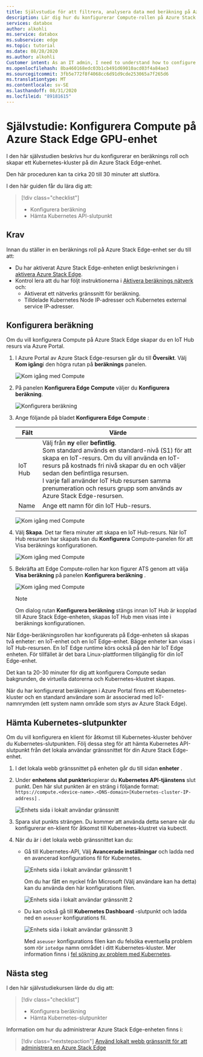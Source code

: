 ```yaml
---
title: Självstudie för att filtrera, analysera data med beräkning på Azure Stack Edge | Microsoft Docs
description: Lär dig hur du konfigurerar Compute-rollen på Azure Stack Edge och använder den för att transformera data innan du skickar dem till Azure.
services: databox
author: alkohli
ms.service: databox
ms.subservice: edge
ms.topic: tutorial
ms.date: 08/28/2020
ms.author: alkohli
Customer intent: As an IT admin, I need to understand how to configure compute on Azure Stack Edge so I can use it to transform the data before sending it to Azure.
ms.openlocfilehash: 8ba460168edc03b1cb491d69010acd03f4a84ae3
ms.sourcegitcommit: 3fb5e772f8f4068cc6d91d9cde253065a7f265d6
ms.translationtype: MT
ms.contentlocale: sv-SE
ms.lasthandoff: 08/31/2020
ms.locfileid: "89181615"
---
```

# <a name="tutorial-configure-compute-on-azure-stack-edge-gpu-device"></a>Självstudie: Konfigurera Compute på Azure Stack Edge GPU-enhet

<!--[!INCLUDE [applies-to-skus](../../includes/azure-stack-edge-applies-to-all-sku.md)]-->

I den här självstudien beskrivs hur du konfigurerar en beräknings roll och skapar ett Kubernetes-kluster på din Azure Stack Edge-enhet. 

Den här proceduren kan ta cirka 20 till 30 minuter att slutföra.


I den här guiden får du lära dig att:

> [!div class="checklist"]
> * Konfigurera beräkning
> * Hämta Kubernetes API-slutpunkt

 
## <a name="prerequisites"></a>Krav

Innan du ställer in en beräknings roll på Azure Stack Edge-enhet ser du till att:

- Du har aktiverat Azure Stack Edge-enheten enligt beskrivningen i [aktivera Azure Stack Edge](azure-stack-edge-gpu-deploy-activate.md).
- Kontrol lera att du har följt instruktionerna i [Aktivera beräknings nätverk](azure-stack-edge-gpu-deploy-configure-network-compute-web-proxy.md#enable-compute-network) och:
    - Aktiverat ett nätverks gränssnitt för beräkning.
    - Tilldelade Kubernetes Node IP-adresser och Kubernetes external service IP-adresser.

## <a name="configure-compute"></a>Konfigurera beräkning

Om du vill konfigurera Compute på Azure Stack Edge skapar du en IoT Hub resurs via Azure Portal.

1. I Azure Portal av Azure Stack Edge-resursen går du till **Översikt**. Välj **Kom igång**i den högra rutan på **beräknings** panelen.

    ![Kom igång med Compute](./media/azure-stack-edge-j-series-deploy-configure-compute/configure-compute-1.png)

2. På panelen **Konfigurera Edge Compute** väljer du **Konfigurera beräkning**.

    ![Konfigurera beräkning](./media/azure-stack-edge-j-series-deploy-configure-compute/configure-compute-2.png)

3. Ange följande på bladet **Konfigurera Edge Compute** :

   
    |Fält  |Värde  |
    |---------|---------|
    |IoT Hub     | Välj från **ny** eller **befintlig**. <br> Som standard används en standard-nivå (S1) för att skapa en IoT-resurs. Om du vill använda en IoT-resurs på kostnads fri nivå skapar du en och väljer sedan den befintliga resursen. <br> I varje fall använder IoT Hub resursen samma prenumeration och resurs grupp som används av Azure Stack Edge-resursen.     |
    |Name     |Ange ett namn för din IoT Hub-resurs.         |

    ![Kom igång med Compute](./media/azure-stack-edge-j-series-deploy-configure-compute/configure-compute-3.png)

4. Välj **Skapa**. Det tar flera minuter att skapa en IoT Hub-resurs. När IoT Hub resursen har skapats kan du **Konfigurera** Compute-panelen för att Visa beräknings konfigurationen. 

    ![Kom igång med Compute](./media/azure-stack-edge-j-series-deploy-configure-compute/configure-compute-4.png)

5. Bekräfta att Edge Compute-rollen har kon figurer ATS genom att välja **Visa beräkning** på panelen **Konfigurera beräkning** .
    
    ![Kom igång med Compute](./media/azure-stack-edge-j-series-deploy-configure-compute/configure-compute-5.png)

    > [!NOTE]
    > Om dialog rutan **Konfigurera beräkning** stängs innan IoT Hub är kopplad till Azure Stack Edge-enheten, skapas IoT Hub men visas inte i beräknings konfigurationen. 
    
När Edge-beräkningsrollen har konfigurerats på Edge-enheten så skapas två enheter: en IoT-enhet och en IoT Edge-enhet. Bägge enheter kan visas i IoT Hub-resursen. En IoT Edge runtime körs också på den här IoT Edge enheten. För tillfället är det bara Linux-plattformen tillgänglig för din IoT Edge-enhet.

Det kan ta 20-30 minuter för dig att konfigurera Compute sedan bakgrunden, de virtuella datorerna och Kubernetes-klustret skapas. 

När du har konfigurerat beräkningen i Azure Portal finns ett Kubernetes-kluster och en standard användare som är associerad med IoT-namnrymden (ett system namn område som styrs av Azure Stack Edge). 

## <a name="get-kubernetes-endpoints"></a>Hämta Kubernetes-slutpunkter

Om du vill konfigurera en klient för åtkomst till Kubernetes-kluster behöver du Kubernetes-slutpunkten. Följ dessa steg för att hämta Kubernetes API-slutpunkt från det lokala användar gränssnittet för din Azure Stack Edge-enhet.

1. I det lokala webb gränssnittet på enheten går du till sidan **enheter** .
2. Under **enhetens slut punkter**kopierar du **Kubernetes API-tjänstens** slut punkt. Den här slut punkten är en sträng i följande format: `https://compute.<device-name>.<DNS-domain>[Kubernetes-cluster-IP-address]` . 

    ![Enhets sida i lokalt användar gränssnitt](./media/azure-stack-edge-j-series-create-kubernetes-cluster/device-kubernetes-endpoint-1.png)

3. Spara slut punkts strängen. Du kommer att använda detta senare när du konfigurerar en-klient för åtkomst till Kubernetes-klustret via kubectl.

4. När du är i det lokala webb gränssnittet kan du:

    - Gå till Kubernetes-API, Välj **Avancerade inställningar** och ladda ned en avancerad konfigurations fil för Kubernetes. 

        ![Enhets sida i lokalt användar gränssnitt 1](./media/azure-stack-edge-gpu-deploy-configure-compute/download-advanced-config-1.png)

        Om du har fått en nyckel från Microsoft (Välj användare kan ha detta) kan du använda den här konfigurations filen.

        ![Enhets sida i lokalt användar gränssnitt 2](./media/azure-stack-edge-gpu-deploy-configure-compute/download-advanced-config-2.png)

    - Du kan också gå till **Kubernetes Dashboard** -slutpunkt och ladda ned en `aseuser` konfigurations fil. 
    
        ![Enhets sida i lokalt användar gränssnitt 3](./media/azure-stack-edge-gpu-deploy-configure-compute/download-aseuser-config-1.png)

        Med `aseuser` konfigurations filen kan du felsöka eventuella problem som rör `iotedge` namn området i ditt Kubernetes-kluster. Mer information finns i [fel sökning av problem med Kubernetes](azure-stack-edge-gpu-connect-powershell-interface.md#debug-kubernetes-issues-related-to-iot-edge). 


## <a name="next-steps"></a>Nästa steg

I den här självstudiekursen lärde du dig att:

> [!div class="checklist"]
> * Konfigurera beräkning
> * Hämta Kubernetes-slutpunkter


Information om hur du administrerar Azure Stack Edge-enheten finns i:

> [!div class="nextstepaction"]
> [Använd lokalt webb gränssnitt för att administrera en Azure Stack Edge](azure-stack-edge-manage-access-power-connectivity-mode.md)
